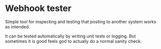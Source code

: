 # Webhook tester

Simple tool for inspecting and testing that posting to another system works
as intended.

It can be tested automatically by writing unit tests or logging. But sometimes
it is good feels god to actually do a normal sanity check.
